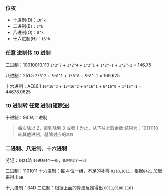 ### 位权

- 十进制(D)：`10^k`
- 二进制(B)：`2^k`
- 八进制(O)：`8^k`
- 十六进制(H)：`16^k`

### 任意 进制转 10 进制

二进制：10010010.110
`1*2^7` + `1*2^4` + `1*2^1` + `1*2^-1` + `1*2^-2` = 146.75

八进制：251.5
`2*8^2` + `5*8^1` + `1*8^0` + `5*8^-1` = 169.625

十六进制：AE86.1
`10*16^3` + `15*16^2` + `8*16^1` + `6*16^0` + `1*16^-1` = 44678.0625

### 10 进制转 任意 进制(短除法)

十进制：94 转二进制

> 每次除以 2，直到除到 0 或者 1 为止，从下往上取余数 结果为：10111110
> 转其他进制，就除对应的`基数`

### 二进制、八进制、十六进制

劳记：`8421`法 `16进制4个一组`，`8进制3个一组`

二进制：1101011
十六进制：每 4 位一组，不足的补零 `0110`,`1011`，根据`8421` 加起来得出`6B`

十六进制：34D
二进制：根据上面的算法反推得出 `0011`,`0100`,`1101`

